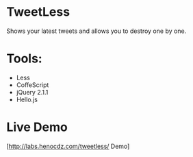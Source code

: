 TweetLess
=============

Shows your latest tweets and allows you to destroy one by one.

Tools:
===

- Less
- CoffeScript
- jQuery 2.1.1
- Hello.js

Live Demo
===

[http://labs.henocdz.com/tweetless/ Demo]